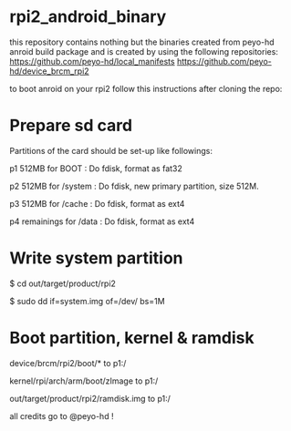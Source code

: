 # rpi2_android_binary
this repository contains nothing but the binaries created from peyo-hd anroid build package and is created by using the following repositories:
https://github.com/peyo-hd/local_manifests
https://github.com/peyo-hd/device_brcm_rpi2

to boot anroid on your rpi2 follow this instructions after cloning the repo:
# Prepare sd card
 Partitions of the card should be set-up like followings:
 
  p1 512MB for BOOT : Do fdisk, format as fat32
  
  p2 512MB for /system : Do fdisk, new primary partition, size 512M.
  
  p3 512MB for /cache  : Do fdisk, format as ext4
  
  p4 remainings for /data : Do fdisk, format as ext4
 
# Write system partition
  $ cd out/target/product/rpi2
  
  $ sudo dd if=system.img of=/dev/<p2> bs=1M
  
# Boot partition, kernel & ramdisk
  device/brcm/rpi2/boot/* to p1:/
  
  kernel/rpi/arch/arm/boot/zImage to p1:/
  
  out/target/product/rpi2/ramdisk.img to p1:/
  
  all credits go to @peyo-hd !
